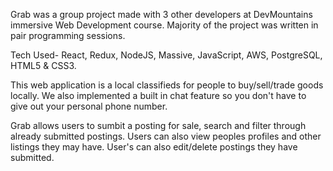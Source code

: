 Grab was a group project made with 3 other developers at DevMountains immersive Web Development course. Majority of the project was written in pair programming sessions. 

Tech Used- React, Redux, NodeJS, Massive, JavaScript, AWS, PostgreSQL, HTML5 & CSS3.

This web application is a local classifieds for people to buy/sell/trade goods locally. We also implemented a built in chat feature so you don't have to give out your personal phone number.

Grab allows users to sumbit a posting for sale, search and filter through already submitted postings. Users can also view peoples profiles and other listings they may have. User's can also edit/delete postings they have submitted.
